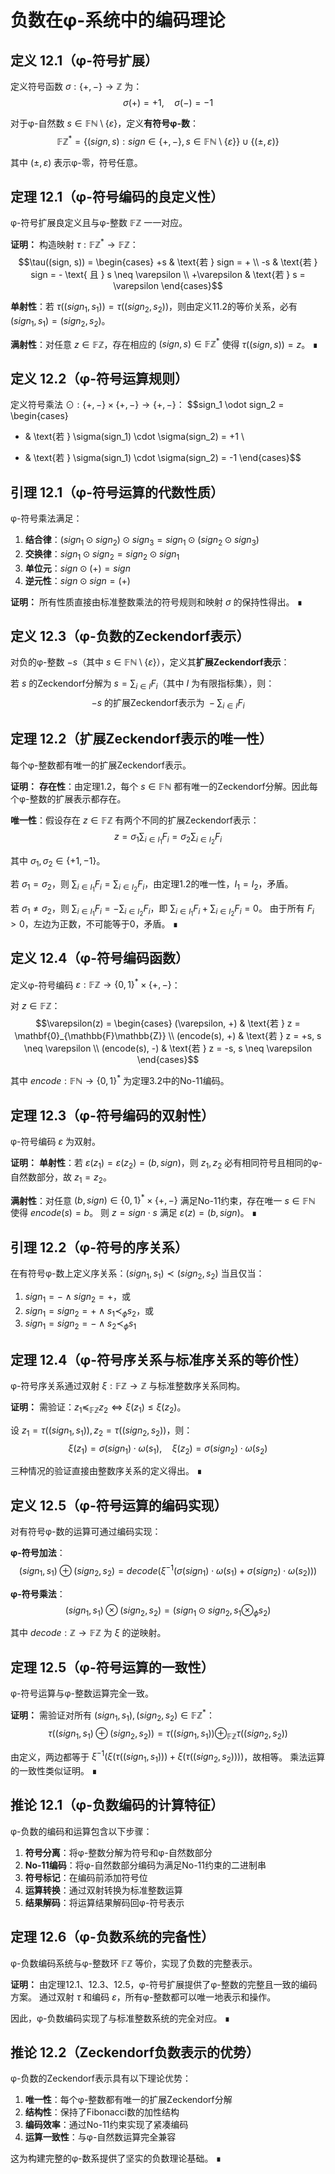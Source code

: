 # 负数在φ-系统中的编码理论

## 定义 12.1（φ-符号扩展）
定义符号函数 $\sigma: \{+, -\} \to \mathbb{Z}$ 为：
$$\sigma(+) = +1, \quad \sigma(-) = -1$$

对于φ-自然数 $s \in \mathbb{F}\mathbb{N} \setminus \{\varepsilon\}$，定义**有符号φ-数**：
$$\mathbb{F}\mathbb{Z}^* = \{(sign, s) : sign \in \{+, -\}, s \in \mathbb{F}\mathbb{N} \setminus \{\varepsilon\}\} \cup \{(\pm, \varepsilon)\}$$

其中 $(\pm, \varepsilon)$ 表示φ-零，符号任意。

## 定理 12.1（φ-符号编码的良定义性）
φ-符号扩展良定义且与φ-整数 $\mathbb{F}\mathbb{Z}$ 一一对应。

**证明：**
构造映射 $\tau: \mathbb{F}\mathbb{Z}^* \to \mathbb{F}\mathbb{Z}$：
$$\tau((sign, s)) = \begin{cases}
+s & \text{若 } sign = + \\
-s & \text{若 } sign = - \text{ 且 } s \neq \varepsilon \\
+\varepsilon & \text{若 } s = \varepsilon
\end{cases}$$

**单射性**：若 $\tau((sign_1, s_1)) = \tau((sign_2, s_2))$，则由定义11.2的等价关系，必有 $(sign_1, s_1) = (sign_2, s_2)$。

**满射性**：对任意 $z \in \mathbb{F}\mathbb{Z}$，存在相应的 $(sign, s) \in \mathbb{F}\mathbb{Z}^*$ 使得 $\tau((sign, s)) = z$。 ∎

## 定义 12.2（φ-符号运算规则）
定义符号乘法 $\odot: \{+, -\} \times \{+, -\} \to \{+, -\}$：
$$sign_1 \odot sign_2 = \begin{cases}
+ & \text{若 } \sigma(sign_1) \cdot \sigma(sign_2) = +1 \\
- & \text{若 } \sigma(sign_1) \cdot \sigma(sign_2) = -1
\end{cases}$$

## 引理 12.1（φ-符号运算的代数性质）
φ-符号乘法满足：
1. **结合律**：$(sign_1 \odot sign_2) \odot sign_3 = sign_1 \odot (sign_2 \odot sign_3)$
2. **交换律**：$sign_1 \odot sign_2 = sign_2 \odot sign_1$
3. **单位元**：$sign \odot (+) = sign$
4. **逆元性**：$sign \odot sign = (+)$

**证明：**
所有性质直接由标准整数乘法的符号规则和映射 $\sigma$ 的保持性得出。 ∎

## 定义 12.3（φ-负数的Zeckendorf表示）
对负的φ-整数 $-s$（其中 $s \in \mathbb{F}\mathbb{N} \setminus \{\varepsilon\}$），定义其**扩展Zeckendorf表示**：

若 $s$ 的Zeckendorf分解为 $s = \sum_{i \in I} F_i$（其中 $I$ 为有限指标集），则：
$$-s \text{ 的扩展Zeckendorf表示为 } -\sum_{i \in I} F_i$$

## 定理 12.2（扩展Zeckendorf表示的唯一性）
每个φ-整数都有唯一的扩展Zeckendorf表示。

**证明：**
**存在性**：由定理1.2，每个 $s \in \mathbb{F}\mathbb{N}$ 都有唯一的Zeckendorf分解。因此每个φ-整数的扩展表示都存在。

**唯一性**：假设存在 $z \in \mathbb{F}\mathbb{Z}$ 有两个不同的扩展Zeckendorf表示：
$$z = \sigma_1 \sum_{i \in I_1} F_i = \sigma_2 \sum_{i \in I_2} F_i$$

其中 $\sigma_1, \sigma_2 \in \{+1, -1\}$。

若 $\sigma_1 = \sigma_2$，则 $\sum_{i \in I_1} F_i = \sum_{i \in I_2} F_i$，由定理1.2的唯一性，$I_1 = I_2$，矛盾。

若 $\sigma_1 \neq \sigma_2$，则 $\sum_{i \in I_1} F_i = -\sum_{i \in I_2} F_i$，即 $\sum_{i \in I_1} F_i + \sum_{i \in I_2} F_i = 0$。
由于所有 $F_i > 0$，左边为正数，不可能等于0，矛盾。 ∎

## 定义 12.4（φ-符号编码函数）
定义φ-符号编码 $\varepsilon: \mathbb{F}\mathbb{Z} \to \{0, 1\}^* \times \{+, -\}$：

对 $z \in \mathbb{F}\mathbb{Z}$：
$$\varepsilon(z) = \begin{cases}
(\varepsilon, +) & \text{若 } z = \mathbf{0}_{\mathbb{F}\mathbb{Z}} \\
(encode(s), +) & \text{若 } z = +s, s \neq \varepsilon \\
(encode(s), -) & \text{若 } z = -s, s \neq \varepsilon
\end{cases}$$

其中 $encode: \mathbb{F}\mathbb{N} \to \{0, 1\}^*$ 为定理3.2中的No-11编码。

## 定理 12.3（φ-符号编码的双射性）
φ-符号编码 $\varepsilon$ 为双射。

**证明：**
**单射性**：若 $\varepsilon(z_1) = \varepsilon(z_2) = (b, sign)$，则 $z_1, z_2$ 必有相同符号且相同的φ-自然数部分，故 $z_1 = z_2$。

**满射性**：对任意 $(b, sign) \in \{0, 1\}^* \times \{+, -\}$ 满足No-11约束，存在唯一 $s \in \mathbb{F}\mathbb{N}$ 使得 $encode(s) = b$。
则 $z = sign \cdot s$ 满足 $\varepsilon(z) = (b, sign)$。 ∎

## 引理 12.2（φ-符号的序关系）
在有符号φ-数上定义序关系：$(sign_1, s_1) \prec (sign_2, s_2)$ 当且仅当：
1. $sign_1 = - \wedge sign_2 = +$，或
2. $sign_1 = sign_2 = + \wedge s_1 \prec_\phi s_2$，或  
3. $sign_1 = sign_2 = - \wedge s_2 \prec_\phi s_1$

## 定理 12.4（φ-符号序关系与标准序关系的等价性）
φ-符号序关系通过双射 $\xi: \mathbb{F}\mathbb{Z} \to \mathbb{Z}$ 与标准整数序关系同构。

**证明：**
需验证：$z_1 \preceq_{\mathbb{F}\mathbb{Z}} z_2 \Leftrightarrow \xi(z_1) \leq \xi(z_2)$。

设 $z_1 = \tau((sign_1, s_1)), z_2 = \tau((sign_2, s_2))$，则：
$$\xi(z_1) = \sigma(sign_1) \cdot \omega(s_1), \quad \xi(z_2) = \sigma(sign_2) \cdot \omega(s_2)$$

三种情况的验证直接由整数序关系的定义得出。 ∎

## 定义 12.5（φ-符号运算的编码实现）
对有符号φ-数的运算可通过编码实现：

**φ-符号加法**：
$$(sign_1, s_1) \oplus (sign_2, s_2) = decode(\xi^{-1}(\sigma(sign_1) \cdot \omega(s_1) + \sigma(sign_2) \cdot \omega(s_2)))$$

**φ-符号乘法**：
$$(sign_1, s_1) \otimes (sign_2, s_2) = (sign_1 \odot sign_2, s_1 \otimes_\phi s_2)$$

其中 $decode: \mathbb{Z} \to \mathbb{F}\mathbb{Z}$ 为 $\xi$ 的逆映射。

## 定理 12.5（φ-符号运算的一致性）
φ-符号运算与φ-整数运算完全一致。

**证明：**
需验证对所有 $(sign_1, s_1), (sign_2, s_2) \in \mathbb{F}\mathbb{Z}^*$：
$$\tau((sign_1, s_1) \oplus (sign_2, s_2)) = \tau((sign_1, s_1)) \oplus_{\mathbb{F}\mathbb{Z}} \tau((sign_2, s_2))$$

由定义，两边都等于 $\xi^{-1}(\xi(\tau((sign_1, s_1))) + \xi(\tau((sign_2, s_2))))$，故相等。
乘法运算的一致性类似证明。 ∎

## 推论 12.1（φ-负数编码的计算特征）
φ-负数的编码和运算包含以下步骤：
1. **符号分离**：将φ-整数分解为符号和φ-自然数部分
2. **No-11编码**：将φ-自然数部分编码为满足No-11约束的二进制串  
3. **符号标记**：在编码前添加符号位
4. **运算转换**：通过双射转换为标准整数运算
5. **结果解码**：将运算结果解码回φ-符号表示

## 定理 12.6（φ-负数系统的完备性）
φ-负数编码系统与φ-整数环 $\mathbb{F}\mathbb{Z}$ 等价，实现了负数的完整表示。

**证明：**
由定理12.1、12.3、12.5，φ-符号扩展提供了φ-整数的完整且一致的编码方案。
通过双射 $\tau$ 和编码 $\varepsilon$，所有φ-整数都可以唯一地表示和操作。

因此，φ-负数编码实现了与标准整数系统的完全对应。 ∎

## 推论 12.2（Zeckendorf负数表示的优势）
φ-负数的Zeckendorf表示具有以下理论优势：
1. **唯一性**：每个φ-整数都有唯一的扩展Zeckendorf分解
2. **结构性**：保持了Fibonacci数的加性结构
3. **编码效率**：通过No-11约束实现了紧凑编码
4. **运算一致性**：与φ-自然数运算完全兼容

这为构建完整的φ-数系提供了坚实的负数理论基础。 ∎